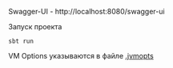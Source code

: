 Swagger-UI - http://localhost:8080/swagger-ui

Запуск проекта
```
sbt run
```

VM Options указываются в файле [.jvmopts](.jvmopts)